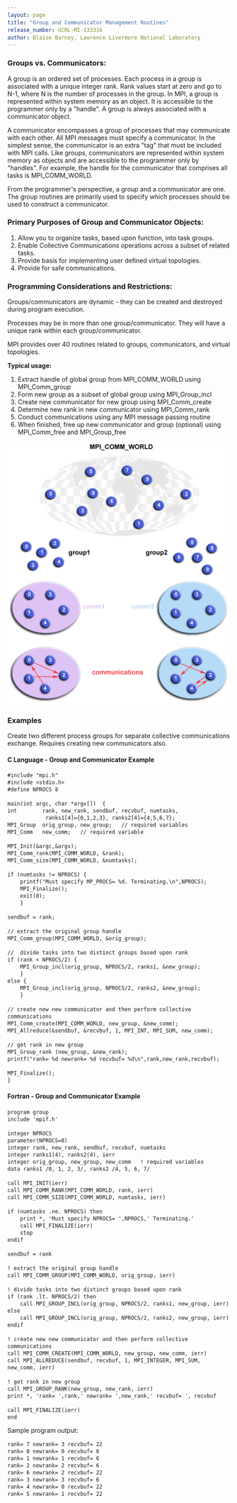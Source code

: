 ```yaml
---
layout: page
title: "Group and Communicator Management Routines"
release_number: UCRL-MI-133316
author: Blaise Barney, Lawrence Livermore National Laboratory
---
```


### Groups vs. Communicators:

A group is an ordered set of processes. Each process in a group is associated with a unique integer rank. Rank values start at zero and go to N-1, where N is the number of processes in the group. In MPI, a group is represented within system memory as an object. It is accessible to the programmer only by a "handle". A group is always associated with a communicator object.

A communicator encompasses a group of processes that may communicate with each other. All MPI messages must specify a communicator. In the simplest sense, the communicator is an extra "tag" that must be included with MPI calls. Like groups, communicators are represented within system memory as objects and are accessible to the programmer only by "handles". For example, the handle for the communicator that comprises all tasks is MPI_COMM_WORLD.

From the programmer's perspective, a group and a communicator are one. The group routines are primarily used to specify which processes should be used to construct a communicator.

### Primary Purposes of Group and Communicator Objects:

1. Allow you to organize tasks, based upon function, into task groups.
1. Enable Collective Communications operations across a subset of related tasks.
1. Provide basis for implementing user defined virtual topologies.
1. Provide for safe communications.

### Programming Considerations and Restrictions:

Groups/communicators are dynamic - they can be created and destroyed during program execution.

Processes may be in more than one group/communicator. They will have a unique rank within each group/communicator.

MPI provides over 40 routines related to groups, communicators, and virtual topologies.

**Typical usage:**
1. Extract handle of global group from MPI_COMM_WORLD using MPI_Comm_group
1. Form new group as a subset of global group using MPI_Group_incl
1. Create new communicator for new group using MPI_Comm_create
1. Determine new rank in new communicator using MPI_Comm_rank
1. Conduct communications using any MPI message passing routine
1. When finished, free up new communicator and group (optional) using MPI_Comm_free and MPI_Group_free


![image](images/comm_group600pix.gif)

### Examples

Create two different process groups for separate collective communications exchange. Requires creating new communicators also.

#### C Language - Group and Communicator Example

```
#include "mpi.h"
#include <stdio.h>
#define NPROCS 8

main(int argc, char *argv[])  {
int        rank, new_rank, sendbuf, recvbuf, numtasks,
            ranks1[4]={0,1,2,3}, ranks2[4]={4,5,6,7};
MPI_Group  orig_group, new_group;   // required variables
MPI_Comm   new_comm;   // required variable

MPI_Init(&argc,&argv);
MPI_Comm_rank(MPI_COMM_WORLD, &rank);
MPI_Comm_size(MPI_COMM_WORLD, &numtasks);

if (numtasks != NPROCS) {
    printf("Must specify MP_PROCS= %d. Terminating.\n",NPROCS);
    MPI_Finalize();
    exit(0);
    }

sendbuf = rank;

// extract the original group handle
MPI_Comm_group(MPI_COMM_WORLD, &orig_group);

//  divide tasks into two distinct groups based upon rank
if (rank < NPROCS/2) {
    MPI_Group_incl(orig_group, NPROCS/2, ranks1, &new_group);
    }
else {
    MPI_Group_incl(orig_group, NPROCS/2, ranks2, &new_group);
    }

// create new new communicator and then perform collective communications
MPI_Comm_create(MPI_COMM_WORLD, new_group, &new_comm);
MPI_Allreduce(&sendbuf, &recvbuf, 1, MPI_INT, MPI_SUM, new_comm);

// get rank in new group
MPI_Group_rank (new_group, &new_rank);
printf("rank= %d newrank= %d recvbuf= %d\n",rank,new_rank,recvbuf);

MPI_Finalize();
}
```

#### Fortran - Group and Communicator Example

```
program group
include 'mpif.h'

integer NPROCS
parameter(NPROCS=8)
integer rank, new_rank, sendbuf, recvbuf, numtasks
integer ranks1(4), ranks2(4), ierr
integer orig_group, new_group, new_comm   ! required variables
data ranks1 /0, 1, 2, 3/, ranks2 /4, 5, 6, 7/

call MPI_INIT(ierr)
call MPI_COMM_RANK(MPI_COMM_WORLD, rank, ierr)
call MPI_COMM_SIZE(MPI_COMM_WORLD, numtasks, ierr)

if (numtasks .ne. NPROCS) then
    print *, 'Must specify NPROCS= ',NPROCS,' Terminating.'
    call MPI_FINALIZE(ierr)
    stop
endif

sendbuf = rank

! extract the original group handle
call MPI_COMM_GROUP(MPI_COMM_WORLD, orig_group, ierr)

! divide tasks into two distinct groups based upon rank
if (rank .lt. NPROCS/2) then
    call MPI_GROUP_INCL(orig_group, NPROCS/2, ranks1, new_group, ierr)
else 
    call MPI_GROUP_INCL(orig_group, NPROCS/2, ranks2, new_group, ierr)
endif

! create new new communicator and then perform collective communications
call MPI_COMM_CREATE(MPI_COMM_WORLD, new_group, new_comm, ierr)
call MPI_ALLREDUCE(sendbuf, recvbuf, 1, MPI_INTEGER, MPI_SUM, new_comm, ierr)

! get rank in new group
call MPI_GROUP_RANK(new_group, new_rank, ierr)
print *, 'rank= ',rank,' newrank= ',new_rank,' recvbuf= ', recvbuf

call MPI_FINALIZE(ierr)
end
```

Sample program output:

```
rank= 7 newrank= 3 recvbuf= 22
rank= 0 newrank= 0 recvbuf= 6
rank= 1 newrank= 1 recvbuf= 6
rank= 2 newrank= 2 recvbuf= 6
rank= 6 newrank= 2 recvbuf= 22
rank= 3 newrank= 3 recvbuf= 6
rank= 4 newrank= 0 recvbuf= 22
rank= 5 newrank= 1 recvbuf= 22
```

